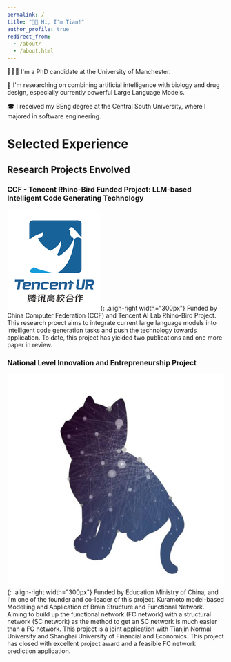```yaml
---
permalink: /
title: "👋🏼 Hi, I'm Tian!"
author_profile: true
redirect_from: 
  - /about/
  - /about.html
---
```


👨🏻‍💻 I'm a PhD candidate at the University of Manchester.

🔬 I'm researching on combining artificial intelligence with biology and drug design, especially currently powerful Large Language Models.

🎓 I received my BEng degree at the Central South University, where I majored in software engineering.

# Selected Experience

## Research Projects Envolved

### CCF - Tencent Rhino-Bird Funded Project: LLM-based Intelligent Code Generating Technology
![RhinoBrid](/images/RhinoBrid.png){: .align-right width="300px"}
Funded by China Computer Federation (CCF) and Tencent AI Lab Rhino-Bird Project. This research proect aims to integrate current large language models into intelligent code generation tasks and push the technology towards application. To date, this project has yielded two publications and one more paper in review.

### National Level Innovation and Entrepreneurship Project
![NeuralCat](/images/neuralcat.jpg){: .align-right width="300px"}
Funded by Education Ministry of China, and I'm one of the founder and co-leader of this project. Kuramoto model-based Modelling and Application of Brain Structure and Functional Network. Aiming to build up the functional network (FC network) with a structural network (SC network) as the method to get an SC network is much easier than a FC network. This project is a joint application with Tianjin Normal University and Shanghai University of Financial and Economics. This project has closed with excellent project award and a feasible FC network prediction application.